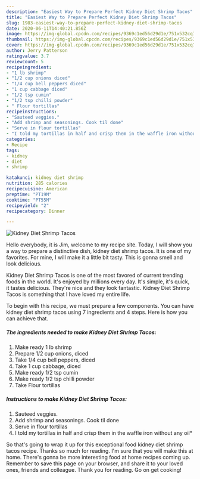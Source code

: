 ```yaml
---
description: "Easiest Way to Prepare Perfect Kidney Diet Shrimp Tacos"
title: "Easiest Way to Prepare Perfect Kidney Diet Shrimp Tacos"
slug: 1983-easiest-way-to-prepare-perfect-kidney-diet-shrimp-tacos
date: 2020-06-11T14:40:21.856Z
image: https://img-global.cpcdn.com/recipes/9369c1ed56d29d1e/751x532cq70/kidney-diet-shrimp-tacos-recipe-main-photo.jpg
thumbnail: https://img-global.cpcdn.com/recipes/9369c1ed56d29d1e/751x532cq70/kidney-diet-shrimp-tacos-recipe-main-photo.jpg
cover: https://img-global.cpcdn.com/recipes/9369c1ed56d29d1e/751x532cq70/kidney-diet-shrimp-tacos-recipe-main-photo.jpg
author: Jerry Patterson
ratingvalue: 3.7
reviewcount: 5
recipeingredient:
- "1 lb shrimp"
- "1/2 cup onions diced"
- "1/4 cup bell peppers diced"
- "1 cup cabbage diced"
- "1/2 tsp cumin"
- "1/2 tsp chilli powder"
- " Flour tortillas"
recipeinstructions:
- "Sauteed veggies."
- "Add shrimp and seasonings. Cook til done"
- "Serve in flour tortillas"
- "I told my tortillas in half and crisp them in the waffle iron without any oil*"
categories:
- Recipe
tags:
- kidney
- diet
- shrimp

katakunci: kidney diet shrimp 
nutrition: 285 calories
recipecuisine: American
preptime: "PT19M"
cooktime: "PT55M"
recipeyield: "2"
recipecategory: Dinner

---
```



![Kidney Diet Shrimp Tacos](https://img-global.cpcdn.com/recipes/9369c1ed56d29d1e/751x532cq70/kidney-diet-shrimp-tacos-recipe-main-photo.jpg)

Hello everybody, it is Jim, welcome to my recipe site. Today, I will show you a way to prepare a distinctive dish, kidney diet shrimp tacos. It is one of my favorites. For mine, I will make it a little bit tasty. This is gonna smell and look delicious.

Kidney Diet Shrimp Tacos is one of the most favored of current trending foods in the world. It's enjoyed by millions every day. It's simple, it's quick, it tastes delicious. They're nice and they look fantastic. Kidney Diet Shrimp Tacos is something that I have loved my entire life.




To begin with this recipe, we must prepare a few components. You can have kidney diet shrimp tacos using 7 ingredients and 4 steps. Here is how you can achieve that.

<!--inarticleads1-->

##### The ingredients needed to make Kidney Diet Shrimp Tacos:

1. Make ready 1 lb shrimp
1. Prepare 1/2 cup onions, diced
1. Take 1/4 cup bell peppers, diced
1. Take 1 cup cabbage, diced
1. Make ready 1/2 tsp cumin
1. Make ready 1/2 tsp chilli powder
1. Take  Flour tortillas




<!--inarticleads2-->

##### Instructions to make Kidney Diet Shrimp Tacos:

1. Sauteed veggies.
1. Add shrimp and seasonings. Cook til done
1. Serve in flour tortillas
1. I told my tortillas in half and crisp them in the waffle iron without any oil*




So that's going to wrap it up for this exceptional food kidney diet shrimp tacos recipe. Thanks so much for reading. I'm sure that you will make this at home. There's gonna be more interesting food at home recipes coming up. Remember to save this page on your browser, and share it to your loved ones, friends and colleague. Thank you for reading. Go on get cooking!
